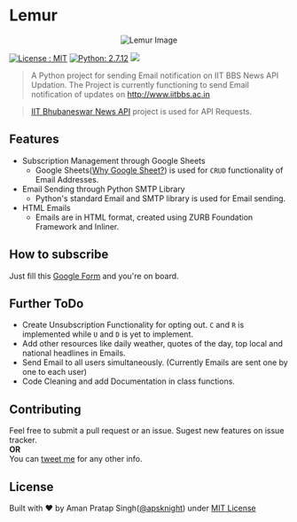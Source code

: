 Lemur
=====
<p align="center"><img src="https://image.ibb.co/c00mcv/rsz_lemur_1312198_640.png"/ alt="Lemur Image"></p>

[![License : MIT](https://img.shields.io/npm/l/express.svg)](http://aps.mit-license.org)
[![Python: 2.7.12](https://img.shields.io/badge/Python-2.7.12-red.svg)](https://www.python.org/downloads/release/python-2712/)
![](https://img.shields.io/badge/Heroku-deployed-brightgreen.svg)

>A Python project for sending Email notification on IIT BBS News API Updation. The Project is currently functioning to send Email notification of updates on <http://www.iitbbs.ac.in>
 
>[IIT Bhubaneswar News API](http://amanpratapsingh.in/IITBBSNewsAPI) project is used for API Requests.
  
## Features
* Subscription Management through Google Sheets
	* Google Sheets([Why Google Sheet?](https://twitter.com/patio11/status/485239825314758656)) is used for `CRUD` functionality of Email Addresses.
* Email Sending through Python SMTP Library
	* Python's standard Email and SMTP library is used for Email sending.
* HTML Emails
	* Emails are in HTML format, created using ZURB Foundation Framework and Inliner.  

## How to subscribe
Just fill this [Google Form](https://drive.google.com/open?id=1eWPAZ1T_eSPM8YMXR8GKDfAEazQYge3obBrW0qZHuok) and you're on board.

## Further ToDo
* Create Unsubscription Functionality for opting out. `C` and `R` is implemented while `U` and `D` is yet to implement.
* Add other resources like daily weather, quotes of the day, top local and national headlines in Emails.
* Send Email to all users simultaneously. (Currently Emails are sent one by one to each user)
* Code Cleaning and add Documentation in class functions.

## Contributing
Feel free to submit a pull request or an issue. Sugest new features on issue tracker.  
**OR**  
You can [tweet me](https://twitter.com/ultimateaps) for any other info.

## License

Built with ♥ by Aman Pratap Singh([@apsknight](http://amanpratapsingh.in)) under [MIT License](http://aps.mit-license.org/)
